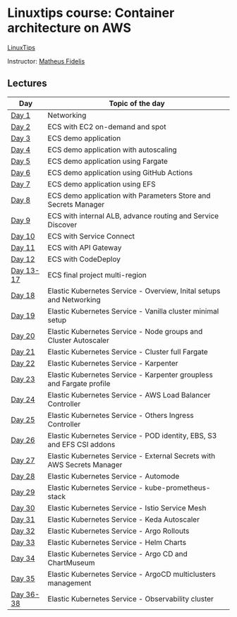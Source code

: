 # Linuxtips course:  Container architecture on AWS

[LinuxTips](https://linuxtips.io/treinamento/arquitetura-de-containers-na-aws/)

Instructor: [Matheus Fidelis](https://linktr.ee/fidelissauro)

## Lectures

| Day                               | Topic of the day                                                       |
|-----------------------------------|------------------------------------------------------------------------|
| [Day 1](day1/README.md)           | Networking                                                             |
| [Day 2](day2/README.md)           | ECS with EC2 on-demand and spot                                        |
| [Day 3](day3/README.md)           | ECS demo application                                                   | 
| [Day 4](day4/README.md)           | ECS demo application with autoscaling                                  |
| [Day 5](day5/README.md)           | ECS demo application using Fargate                                     |
| [Day 6](day6/README.md)           | ECS demo application using GitHub Actions                              |
| [Day 7](day7/README.md)           | ECS demo application using EFS                                         |
| [Day 8](day8/README.md)           | ECS demo application with Parameters Store and Secrets Manager         |
| [Day 9](day9/README.md)           | ECS with internal ALB, advance routing and Service Discover            |
| [Day 10](day10/README.md)         | ECS with Service Connect                                               |
| [Day 11](day11/README.md)         | ECS with API Gateway                                                   |
| [Day 12](day12/README.md)         | ECS with CodeDeploy                                                    |
| [Day 13-17](day13_17/README.md)   | ECS final project multi-region                                         |
| [Day 18](day18/README.md)         | Elastic Kubernetes Service - Overview, Inital setups and Networking    |
| [Day 19](day19/README.md)         | Elastic Kubernetes Service - Vanilla cluster minimal setup             |
| [Day 20](day20/README.md)         | Elastic Kubernetes Service - Node groups and Cluster Autoscaler        |
| [Day 21](day21/README.md)         | Elastic Kubernetes Service - Cluster full Fargate                      |
| [Day 22](day22/README.md)         | Elastic Kubernetes Service - Karpenter                                 |
| [Day 23](day23/README.md)         | Elastic Kubernetes Service - Karpenter groupless and Fargate profile   |
| [Day 24](day24/README.md)         | Elastic Kubernetes Service - AWS Load Balancer Controller              |
| [Day 25](day25/README.md)         | Elastic Kubernetes Service - Others Ingress Controller                 |
| [Day 26](day26/README.md)         | Elastic Kubernetes Service - POD identity, EBS, S3 and EFS CSI addons  |
| [Day 27](day27/README.md)         | Elastic Kubernetes Service - External Secrets with AWS Secrets Manager |
| [Day 28](day28/README.md)         | Elastic Kubernetes Service - Automode                                  |
| [Day 29](day29/README.md)         | Elastic Kubernetes Service - kube-prometheus-stack                     |
| [Day 30](day30/README.md)         | Elastic Kubernetes Service - Istio Service Mesh                        |
| [Day 31](day31/README.md)         | Elastic Kubernetes Service - Keda Autoscaler                           |
| [Day 32](day32/README.md)         | Elastic Kubernetes Service - Argo Rollouts                             |
| [Day 33](day33/README.md)         | Elastic Kubernetes Service - Helm Charts                               |
| [Day 34](day34/README.md)         | Elastic Kubernetes Service - Argo CD and ChartMuseum                   |
| [Day 35](day35/README.md)         | Elastic Kubernetes Service - ArgoCD multiclusters management           |
| [Day 36-38](day36_38/README.md)   | Elastic Kubernetes Service - Observability cluster                     |
